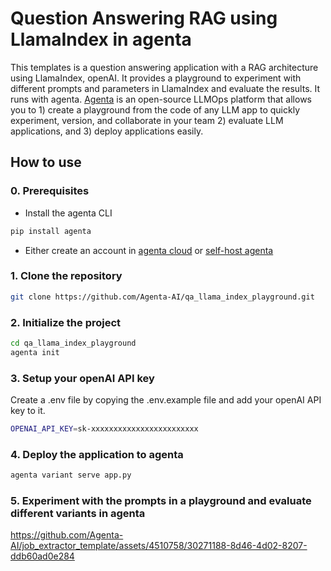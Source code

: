 # Question Answering RAG using LlamaIndex in agenta


This templates is a question answering application with a RAG architecture using LlamaIndex, openAI. It provides a playground to experiment with different prompts and parameters in LlamaIndex and evaluate the results.
It runs with agenta. [Agenta](https://github.com/agenta-ai/agenta) is an open-source LLMOps 
platform that allows you to 1) create a playground from the code of any LLM app to quickly experiment, version, and collaborate in your team 2) evaluate LLM applications, and 3) deploy applications easily. 

## How to use
### 0. Prerequisites
-  Install the agenta CLI
```bash
pip install agenta
```
- Either create an account in [agenta cloud](https://cloud.agenta.ai/) or 
[self-host agenta](/self-host/host-locally)

### 1. Clone the repository

```bash
git clone https://github.com/Agenta-AI/qa_llama_index_playground.git
```

### 2. Initialize the project

```bash
cd qa_llama_index_playground
agenta init
```

### 3. Setup your openAI API key
Create a .env file by copying the .env.example file and add your openAI 
API key to it.
```bash
OPENAI_API_KEY=sk-xxxxxxxxxxxxxxxxxxxxxxxx
```

### 4. Deploy the application to agenta

```bash
agenta variant serve app.py
```

### 5. Experiment with the prompts in a playground and evaluate different variants in agenta

https://github.com/Agenta-AI/job_extractor_template/assets/4510758/30271188-8d46-4d02-8207-ddb60ad0e284

